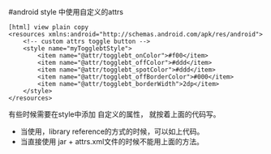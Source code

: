 #android style 中使用自定义的attrs
```
[html] view plain copy
<resources xmlns:android="http://schemas.android.com/apk/res/android">  
    <!-- custom attrs toggle button -->  
    <style name="myTogglebtStyle">  
        <item name="@attr/togglebt_onColor">#f00</item>  
        <item name="@attr/togglebt_offColor">#ddd</item>  
        <item name="@attr/togglebt_spotColor">#ddd</item>  
        <item name="@attr/togglebt_offBorderColor">#000</item>  
        <item name="@attr/togglebt_borderWidth">2dp</item>  
    </style>  
</resources>  
```

有些时候需要在style中添加 自定义的属性， 就按着上面的代码写。

+ 当使用，library reference的方式的时候，可以如上代码。 
+ 当直接使用 jar + attrs.xml文件的时候不能用上面的方法。
